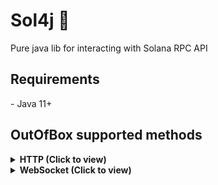 <h1>Sol4j 👾</h1>
Pure java lib for interacting with Solana RPC API

<h2>Requirements</h2>
- Java 11+

<h2>OutOfBox supported methods</h2>
<details>
<summary><b>HTTP (Click to view)</b></summary>
Under active development

	- getAccountInfo ✅
	- getBalance ❌
	- getBlock ❌
	- getBlockCommitment ❌
	- getBlockHeight ❌
	- getBlockProduction ❌
	- getBlocks ❌
	- getBlocksWithLimit ❌
	- getBlockTime ❌
	- getClusterNodes ✅
	- getEpochInfo ❌
	- getEpochSchedule ❌
	- getFeeForMessage ❌
	- getFirstAvailableBlock ❌
	- getGenesisHash ❌
	- getHealth ❌
	- getHighestSnapshotSlot ❌
	- getIdentity ❌
	- getInflationGovernor ❌
	- getInflationRate ❌
	- getInflationReward ❌
	- getLargestAccounts ❌
	- getLatestBlockhash ❌
	- getLeaderSchedule ❌
	- getMaxRetransmitSlot ❌
	- getMaxShredInsertSlot ❌
	- getMinimumBalanceForRentExemption ❌
	- getMultipleAccounts ✅
	- getProgramAccounts ✅
	- getRecentPerformanceSamples ❌
	- getRecentPrioritizationFees ❌
	- getSignaturesForAddress ✅
	- getSignatureStatuses ❌
	- getSlot ❌
	- getSlotLeader ❌
	- getSlotLeaders ❌
	- getStakeMinimumDelegation ❌
	- getSupply ❌
	- getTokenAccountBalance ❌
	- getTokenAccountsByDelegate ❌
	- getTokenAccountsByOwner ✅
	- getTokenLargestAccounts ❌
	- getTokenSupply ❌
	- getTransaction ✅
	- getTransactionCount ❌
	- getVersion ❌
	- getVoteAccounts ❌
	- isBlockhashValid ❌
	- minimumLedgerSlot ❌
	- requestAirdrop ❌
	- sendTransaction ❌
	- simulateTransaction ❌
</details>
<details>
<summary><b>WebSocket (Click to view)</b></summary>
Not implemented yet
</details>